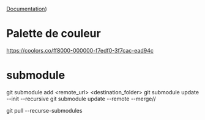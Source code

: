 [Documentation](doc/README.md))



# Palette de couleur
https://coolors.co/ff8000-000000-f7edf0-3f7cac-ead94c


# submodule
 git submodule add <remote_url> <destination_folder>
 git submodule update --init --recursive
 git submodule update --remote --merge// 

git pull --recurse-submodules